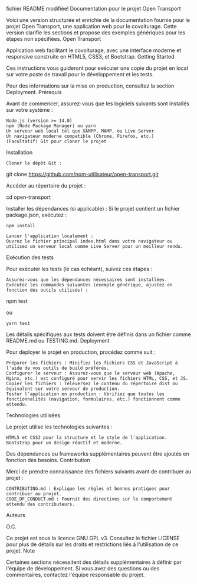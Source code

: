 fichier README modifiée!
Documentation pour le projet Open Transport

Voici une version structurée et enrichie de la documentation fournie pour le projet Open Transport, une application web pour le covoiturage. Cette version clarifie les sections et propose des exemples génériques pour les étapes non spécifiées.
Open Transport

Application web facilitant le covoiturage, avec une interface moderne et responsive construite en HTML5, CSS3, et Bootstrap.
Getting Started

Ces instructions vous guideront pour exécuter une copie du projet en local sur votre poste de travail pour le développement et les tests.

Pour des informations sur la mise en production, consultez la section Deployment.
Prérequis

Avant de commencer, assurez-vous que les logiciels suivants sont installés sur votre système :

    Node.js (version >= 14.0)
    npm (Node Package Manager) ou yarn
    Un serveur web local tel que XAMPP, MAMP, ou Live Server
    Un navigateur moderne compatible (Chrome, Firefox, etc.)
    (Facultatif) Git pour cloner le projet

Installation

    Cloner le dépôt Git :

git clone https://github.com/nom-utilisateur/open-transport.git

Accéder au répertoire du projet :

cd open-transport

Installer les dépendances (si applicable) :
Si le projet contient un fichier package.json, exécutez :

    npm install

    Lancer l'application localement :
    Ouvrez le fichier principal index.html dans votre navigateur ou utilisez un serveur local comme Live Server pour un meilleur rendu.

Exécution des tests

Pour exécuter les tests (le cas échéant), suivez ces étapes :

    Assurez-vous que les dépendances nécessaires sont installées.
    Exécutez les commandes suivantes (exemple générique, ajustez en fonction des outils utilisés) :

npm test

ou

    yarn test

Les détails spécifiques aux tests doivent être définis dans un fichier comme README.md ou TESTING.md.
Deployment

Pour déployer le projet en production, procédez comme suit :

    Préparer les fichiers : Minifiez les fichiers CSS et JavaScript à l'aide de vos outils de build préférés.
    Configurer le serveur : Assurez-vous que le serveur web (Apache, Nginx, etc.) est configuré pour servir les fichiers HTML, CSS, et JS.
    Copier les fichiers : Téléversez le contenu du répertoire dist ou équivalent sur votre serveur de production.
    Tester l'application en production : Vérifiez que toutes les fonctionnalités (navigation, formulaires, etc.) fonctionnent comme attendu.

Technologies utilisées

Le projet utilise les technologies suivantes :

    HTML5 et CSS3 pour la structure et le style de l'application.
    Bootstrap pour un design réactif et moderne.

Des dépendances ou frameworks supplémentaires peuvent être ajoutés en fonction des besoins.
Contribution

Merci de prendre connaissance des fichiers suivants avant de contribuer au projet :

    CONTRIBUTING.md : Explique les règles et bonnes pratiques pour contribuer au projet.
    CODE_OF_CONDUCT.md : Fournit des directives sur le comportement attendu des contributeurs.

Auteurs

O.C.

Ce projet est sous la licence GNU GPL v3. Consultez le fichier LICENSE pour plus de détails sur les droits et restrictions liés à l'utilisation de ce projet.
Note

Certaines sections nécessitent des détails supplémentaires à définir par l'équipe de développement. Si vous avez des questions ou des commentaires, contactez l'équipe responsable du projet.
